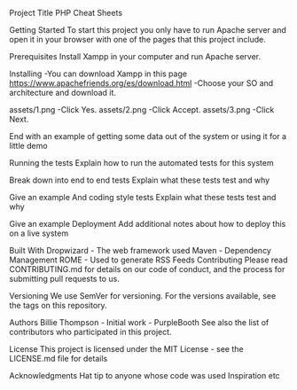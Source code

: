 Project Title
PHP Cheat Sheets

Getting Started
To start this project you only have to run Apache server and open it in your browser with one of the pages that this project include.

Prerequisites
Install Xampp in your computer and run Apache server.

Installing
-You can download Xampp in this page https://www.apachefriends.org/es/download.html
-Choose your SO and architecture and download it.

assets/1.png
-Click Yes.
assets/2.png
-Click Accept.
assets/3.png
-Click Next.

End with an example of getting some data out of the system or using it for a little demo

Running the tests
Explain how to run the automated tests for this system

Break down into end to end tests
Explain what these tests test and why

Give an example
And coding style tests
Explain what these tests test and why

Give an example
Deployment
Add additional notes about how to deploy this on a live system

Built With
Dropwizard - The web framework used
Maven - Dependency Management
ROME - Used to generate RSS Feeds
Contributing
Please read CONTRIBUTING.md for details on our code of conduct, and the process for submitting pull requests to us.

Versioning
We use SemVer for versioning. For the versions available, see the tags on this repository.

Authors
Billie Thompson - Initial work - PurpleBooth
See also the list of contributors who participated in this project.

License
This project is licensed under the MIT License - see the LICENSE.md file for details

Acknowledgments
Hat tip to anyone whose code was used
Inspiration
etc